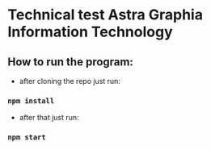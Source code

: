 # Technical test Astra Graphia Information Technology

## How to run the program:
- after cloning the repo just run:

### `npm install`

- after that just run:

### `npm start`

